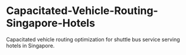 # Capacitated-Vehicle-Routing-Singapore-Hotels
Capacitated vehicle routing optimization for shuttle bus service serving hotels in Singapore.

